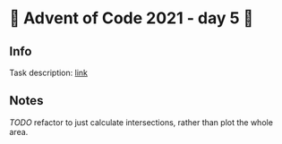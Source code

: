 # 🎄 Advent of Code 2021 - day 5 🎄

## Info

Task description: [link](https://adventofcode.com/2021/day/5)

## Notes

_TODO_ refactor to just calculate intersections, rather than plot the whole area.
